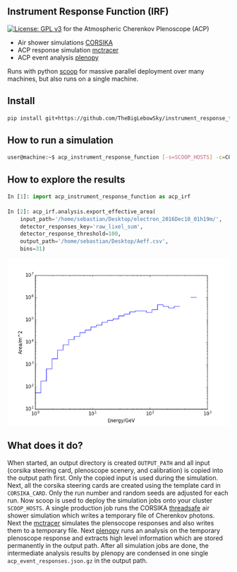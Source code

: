 Instrument Response Function (IRF)
----------------------------------
[![License: GPL v3](https://img.shields.io/badge/License-GPL%20v3-blue.svg)](https://www.gnu.org/licenses/gpl-3.0)
for the Atmospheric Cherenkov Plenoscope (ACP)

- Air shower simulations [CORSIKA](https://github.com/TheBigLebowSky/custom_corsika)
- ACP response simulation [mctracer](https://github.com/TheBigLebowSky/mctracer)
- ACP event analysis [plenopy](https://github.com/TheBigLebowSky/plenopy)

Runs with python [scoop](https://github.com/soravux/scoop) for massive parallel deployment over many machines, but also runs on a single machine.

## Install
```bash
pip install git+https://github.com/TheBigLebowSky/instrument_response_function
```

## How to run a simulation
```bash
user@machine:~$ acp_instrument_response_function [-s=SCOOP_HOSTS] -c=CORSIKA_CARD -o=OUTPUT -n=NUMBER_RUNS -a=ACP_DETECTOR -p=MCT_CONFIG -m=MCT_PROPAGATOR
```

## How to explore the results
```python
In [1]: import acp_instrument_response_function as acp_irf

In [2]: acp_irf.analysis.export_effective_area(
	input_path='/home/sebastian/Desktop/electron_2016Dec10_01h19m/', 
	detector_responses_key='raw_lixel_sum', 
	detector_response_threshold=100, 
	output_path='/home/sebastian/Desktop/Aeff.csv', 
	bins=31)
```

![img](example/example_effective_area_50mACP_electron_above_100pe.png)

## What does it do?
When started, an output directory is created ```OUTPUT_PATH``` and all input (corsika steering card, plenoscope scenery, and calibration) is copied into the output path first. Only the copied input is used during the simulation. Next, all the corsika steering cards are created using the template card in ```CORSIKA_CARD```. Only the run number and random seeds are adjusted for each run. Now scoop is used to deploy the simulation jobs onto your cluster ```SCOOP_HOSTS```. A single production job runs the CORSIKA [threadsafe](https://github.com/fact-project/corsika_wrapper) air shower simulation which writes a temporary file of Cherenkov photons. Next the [mctracer](https://github.com/TheBigLebowSky/mctracer) simulates the plensocope responses and also writes them to a temporary file. Next [plenopy](https://github.com/TheBigLebowSky/plenopy) runs an analysis on the temporary plenoscope response and extracts high level information which are stored permanently in the output path. After all simulation jobs are done, the intermediate analysis results by plenopy are condensed in one single ```acp_event_responses.json.gz``` in the output path.
